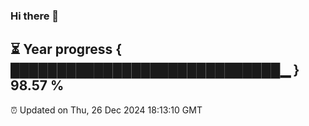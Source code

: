 ### Hi there 👋
⏳ Year progress { █████████████████████████████▁ } 98.57 %
---
⏰ Updated on Thu, 26 Dec 2024 18:13:10 GMT

